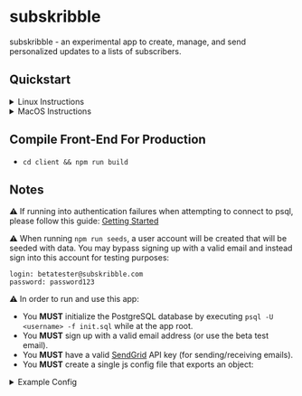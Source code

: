 # subskribble
subskribble - an experimental app to create, manage, and send personalized updates to a lists of subscribers.

## Quickstart
<details>
<summary>Linux Instructions</summary>
<br />
<ul style="list-style-type:circle">
  Install NodeJS: <pre><code>curl -sL https://deb.nodesource.com/setup_8.x | sudo -E bash - && sudo apt-get update && install -y nodejs </code></pre>
  Install and Configure PostgreSQL:
  <ul>
    <li><pre><code>sudo apt-get install postgresql postgresql-contrib</code></pre></li>
    <li>Logs into PostgreSQL shell with default user "postgres": <pre><code>sudo -u postgres psql</code></pre></li>
    <li>Asks to set a password for "postgres"; after pressing enter, it'll prompt for the password: <pre><code>password postgres</code></pre></li>
    <li>Exits PostgreSQL shell: <pre><code>\q</code></pre></li>
  </ul>
  Create a Custom postgreSQL User (optional):
  <ul>
    <li>Logs into postgreSQL as "postgres": <pre><code>psql -U postgres</code></pre></li>
    <li>Creates a new user with a password (replace quotes with new login details): <pre><code>CREATE ROLE 'username' WITH LOGIN PASSWORD 'password';</code></pre></li>
    <li>Gives user limited ability to create DBs (or you can GRANT ALL PRIVILEDGES ON DATABASE 'dbname' TO 'username';): <pre><code>ALTER ROLE 'username' CREATEDB;</code></pre></li>
    <li>Shows active DB maintainers: <pre><code>\du</code></pre></li>
    <li>Exits PostgreSQL shell: <pre><code>\q</code></pre></li>
  </ul>
  Starting PostgreSQL on Boot (optional): <pre><code>sudo systemctl enable postgresql</pre></code>
  Install App Dependencies: <pre><code>npm i && cd client && npm i</pre></code>
  Seed DB and Run Node Server
  <ul>
    <li>Required to initially create a DB, otherwise 'npm run seeds' afterward: <pre><code>psql -U <username> -f initDB.sql</code></pre></li>
    <li><pre><code>npm run dev</code></pre></li>
  </ul>
</ul>
</details>


<details>
<summary>MacOS Instructions</summary>
<br />
<ul style="list-style-type:circle">
  Install Brew: <pre><code>/usr/bin/ruby -e "$(curl -fsSL https://raw.githubusercontent.com/Homebrew/install/master/install)"</code></pre>
  Install NodeJS and PostgreSQL: <pre><code>brew update && brew install node && brew install postgresql</code></pre>
  Configure PostgreSQL:
  <ul>
    <li>Logs into PostgreSQL shell with default user "postgres": <pre><code>sudo -u postgres psql</code></pre></li>
    <li>Asks to set a password for "postgres"; after pressing enter, it'll prompt for the password: <pre><code>password postgres</code></pre></li>
    <li>Exits PostgreSQL shell: <pre><code>\q</code></pre></li>
  </ul>
  Create a Custom postgreSQL User (optional):
  <ul>
    <li>Logs into postgreSQL as "postgres": <pre><code>psql -U postgres</code></pre></li>
    <li>Creates a new user with a password (replace quotes with new login details): <pre><code>CREATE ROLE 'username' WITH LOGIN PASSWORD 'password';</code></pre></li>
    <li>Gives user limited ability to create DBs (or you can GRANT ALL PRIVILEDGES ON DATABASE 'dbname' TO 'username';): <pre><code>ALTER ROLE 'username' CREATEDB;</code></pre></li>
    <li>Shows active DB maintainers: <pre><code>\du</code></pre></li>
    <li>Exits PostgreSQL shell: <pre><code>\q</code></pre></li>
  </ul>
  Starting PostgreSQL on Boot (optional): <pre><code>brew services start postgresql</pre></code>
  Install App Dependencies: <pre><code>npm i && cd client && npm i</pre></code>
  Seed DB and Run Node Server
  <ul>
    <li>Required to initially create a DB, otherwise 'npm run seeds' afterward: <pre><code>psql -U <username> -f initDB.sql</code></pre></li>
    <li><pre><code>npm run dev</code></pre></li>
  </ul>
</ul>
</details>

## Compile Front-End For Production

- `cd client && npm run build`

## Notes
⚠️ If running into authentication failures when attempting to connect to psql, please follow this guide: <a href="https://connect.boundlessgeo.com/docs/suite/4.8/dataadmin/pgGettingStarted/firstconnect.html">Getting Started</a>

⚠️ When running `npm run seeds`, a user account will be created that will be seeded with data. You may bypass signing up with a valid email and instead sign into this account for testing purposes:
```
login: betatester@subskribble.com
password: password123
```

⚠️ In order to run and use this app:
- You **MUST** initialize the PostgreSQL database by executing `psql -U <username> -f init.sql` while at the app root.
- You **MUST** sign up with a valid email address (or use the beta test email).
- You **MUST** have a valid <a href="https://sendgrid.com/">SendGrid</a> API key (for sending/receiving emails).
- You **MUST** create a single js config file that exports an object:
<details>
<summary>Example Config</summary>
```javascript
module.exports = {
  "development": {
    apiURL: "http://localhost:3000/",
    cookieKey: "<unique_cookie_key>",
    database: "<postgres_db_name>",
    dbport: <postgres_db_port>,
    dbpassword: "<postgres_db_password>",
    dbowner: "<postgres_db_owner>",
    host: "localhost",
    port: 5000,
    sendgridAPIKey: "<sendgrid_api_key>",
    url: "http://localhost:5000/",
  },
  "production": {
    apiURL: "<host>",
    cookieKey: "<unique_cookie_key>",
    database: "<postgres_db_name>",
    dbport: <postgres_db_port>,
    dbpassword: "<postgres_db_password>",
    dbowner: "<postgres_db_owner>",
    host: "localhost",
    port: 5000,
    sendgridAPIKey: "<sendgrid_api_key>",
    url: "http://localhost:5000/",
  },
  "staging": {
    apiURL: "<host>",
    cookieKey: "<unique_cookie_key>",
    database: "<postgres_db_name>",
    dbport: <postgres_db_port>,
    dbpassword: "<postgres_db_password>",
    dbowner: "<postgres_db_owner>",
    host: "localhost",
    port: 5000,
    sendgridAPIKey: "<sendgrid_api_key>",
    url: "http://localhost:5000/",
  },
  "testing": {
    apiURL: "<host>",
    cookieKey: "<unique_cookie_key>",
    database: "<postgres_db_name>",
    dbport: <postgres_db_port>,
    dbpassword: "<postgres_db_password>",
    dbowner: "<postgres_db_owner>",
    host: "localhost",
    port: 5000,
    sendgridAPIKey: "<sendgrid_api_key>",
    url: "http://localhost:5000/",
  }
}
```
</details>
